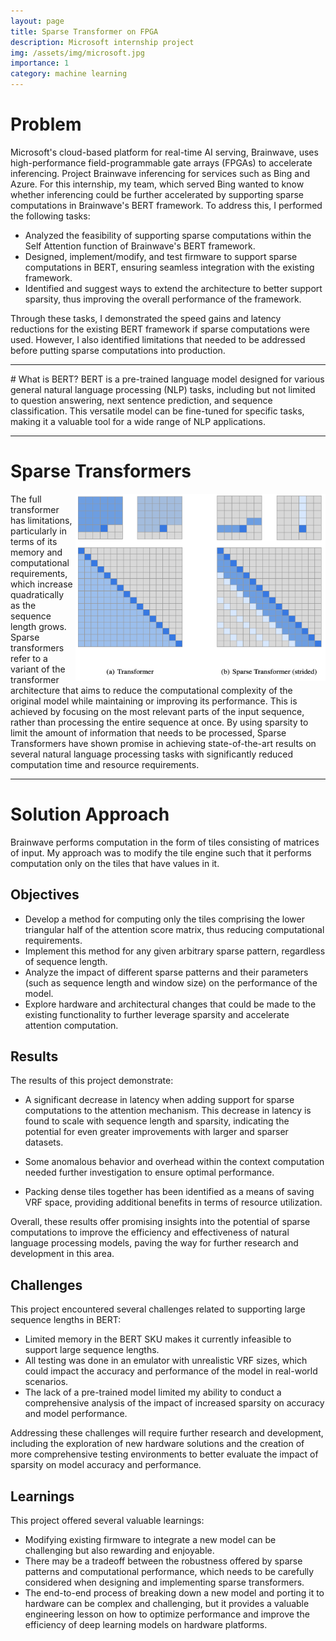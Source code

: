 ```yaml
---
layout: page
title: Sparse Transformer on FPGA
description: Microsoft internship project
img: /assets/img/microsoft.jpg
importance: 1
category: machine learning
---
```


# Problem

Microsoft's cloud-based platform for real-time AI serving, Brainwave, uses high-performance field-programmable gate arrays (FPGAs) to accelerate inferencing. Project Brainwave inferencing for services such as Bing and Azure. For this internship, my team, which served Bing wanted to know whether inferencing could be further accelerated by supporting sparse computations in Brainwave's BERT framework. To address this, I performed the following tasks:

- Analyzed the feasibility of supporting sparse computations within the Self Attention function of Brainwave's BERT framework.
- Designed, implement/modify, and test firmware to support sparse computations in BERT, ensuring seamless integration with the existing framework.
- Identified and suggest ways to extend the architecture to better support sparsity, thus improving the overall performance of the framework.

Through these tasks, I demonstrated the speed gains and latency reductions for the existing BERT framework if sparse computations were used. However, I also identified limitations that needed to be addressed before putting sparse computations into production.


<hr>
# What is BERT?
BERT is a pre-trained language model designed for various general natural language processing (NLP) tasks, including but not limited to question answering, next sentence prediction, and sequence classification. This versatile model can be fine-tuned for specific tasks, making it a valuable tool for a wide range of NLP applications.

<hr>

# Sparse Transformers

<img align="right" src="/assets/img/sparse.png" width= "400" height = "300">
The full transformer has limitations, particularly in terms of its memory and computational requirements, which increase quadratically as the sequence length grows. Sparse transformers refer to a variant of the transformer architecture that aims to reduce the computational complexity of the original model while maintaining or improving its performance. This is achieved by focusing on the most relevant parts of the input sequence, rather than processing the entire sequence at once. By using sparsity to limit the amount of information that needs to be processed, Sparse Transformers have shown promise in achieving state-of-the-art results on several natural language processing tasks with significantly reduced computation time and resource requirements.

<hr>

# Solution Approach
Brainwave performs computation in the form of tiles consisting of matrices of input. My approach was to modify the tile engine such that it performs computation only on the tiles that have values in it.

## Objectives

- Develop a method for computing only the tiles comprising the lower triangular half of the attention score matrix, thus reducing computational requirements.
- Implement this method for any given arbitrary sparse pattern, regardless of sequence length.
- Analyze the impact of different sparse patterns and their parameters (such as sequence length and window size) on the performance of the model.
- Explore hardware and architectural changes that could be made to the existing functionality to further leverage sparsity and accelerate attention computation.

## Results
The results of this project demonstrate:
- A significant decrease in latency when adding support for sparse computations to the attention mechanism. This decrease in latency is found to scale with sequence length and sparsity, indicating the potential for even greater improvements with larger and sparser datasets.

- Some anomalous behavior and overhead within the context computation needed further investigation to ensure optimal performance. 
- Packing dense tiles together has been identified as a means of saving VRF space, providing additional benefits in terms of resource utilization.

Overall, these results offer promising insights into the potential of sparse computations to improve the efficiency and effectiveness of natural language processing models, paving the way for further research and development in this area.

## Challenges

This project encountered several challenges related to supporting large sequence lengths in BERT:

- Limited memory in the BERT SKU makes it currently infeasible to support large sequence lengths.
- All testing was done in an emulator with unrealistic VRF sizes, which could impact the accuracy and performance of the model in real-world scenarios.
- The lack of a pre-trained model limited my ability to conduct a comprehensive analysis of the impact of increased sparsity on accuracy and model performance.

Addressing these challenges will require further research and development, including the exploration of new hardware solutions and the creation of more comprehensive testing environments to better evaluate the impact of sparsity on model accuracy and performance.

## Learnings
This project offered several valuable learnings:

- Modifying existing firmware to integrate a new model can be challenging but also rewarding and enjoyable.
- There may be a tradeoff between the robustness offered by sparse patterns and computational performance, which needs to be carefully considered when designing and implementing sparse transformers.
- The end-to-end process of breaking down a new model and porting it to hardware can be complex and challenging, but it provides a valuable engineering lesson on how to optimize performance and improve the efficiency of deep learning models on hardware platforms.
